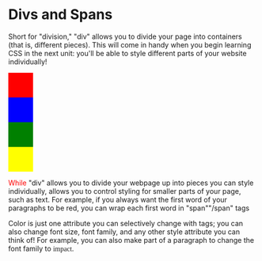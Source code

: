<html>
	<head>
  <title>Divs and Spans</title>
	</head>
	<body>
  <h1>Divs and Spans</h1>
 		<p>Short for "division," "div" allows you to divide your page into containers (that is, different pieces). This will come in handy when you begin learning CSS in the next unit: you'll be able to style different parts of your website individually!</p>
			<div style="width:50px; height:50px; background-color:red"></div>
			<div style="width:50px; height:50px; background-color:blue"></div>
			<div style="width:50px; height:50px; background-color:green"></div>
		<a href="http://www.pinterest.com">
			<div style="width:50px; height:50px; background-color:yellow"></div>
	    	</a>
		<p><span style="color:red">While</span> "div" allows you to divide your webpage up into pieces you can style individually, <span> allows you to control styling for smaller parts of your page, such as text. For example, if you always want the first word of your paragraphs to be red, you can wrap each first word in "span""/span" tags</p>
		<p>Color is just one attribute you can selectively change with <span> tags; you can also change font size, font family, and any other style attribute you can think of! For example, you can also make part of a paragraph to change the font family to <span style="font-family: Impact">impact</span>.</p>
	</body>
</html>
